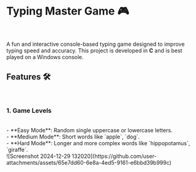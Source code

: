 # Typing Master Game 🎮
<br>

A fun and interactive console-based typing game designed to improve typing speed and accuracy. This project is developed in **C** and is best played on a Windows console.
<br>

## Features 🛠️
<br>

### 1. Game Levels
<br>
- **Easy Mode**: Random single uppercase or lowercase letters.
<br>
- **Medium Mode**: Short words like `apple`, `dog`.
<br>
- **Hard Mode**: Longer and more complex words like `hippopotamus`, `giraffe`.
<br>
![Screenshot 2024-12-29 132020](https://github.com/user-attachments/assets/65e7dd60-6e8a-4ed5-9161-e6bbd39b999c)
